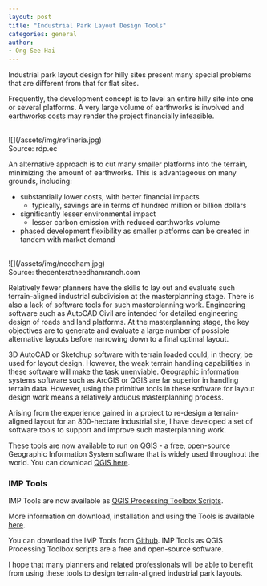 ```yaml
---
layout: post
title: "Industrial Park Layout Design Tools"
categories: general
author: 
- Ong See Hai
---
```


Industrial park layout design for hilly sites present many special problems that are different from that for flat sites.

Frequently, the development concept is to level an entire hilly site into one or several platforms. A very large volume of earthworks is involved and earthworks costs may render the project financially infeasible. 

<br>
![](/assets/img/refineria.jpg)
<br> 
Source: rdp.ec
<br>

An alternative approach is to cut many smaller platforms into the terrain, minimizing the amount of earthworks.  This is advantageous on many grounds, including:
- substantially lower costs, with better financial impacts
	- typically, savings are in terms of hundred million or billion dollars
- significantly lesser environmental impact
	- lesser carbon emission with reduced earthworks volume
- phased development flexibility as smaller platforms can be created in tandem with market demand

<br>
![](/assets/img/needham.jpg)
<br> Source: thecenteratneedhamranch.com
<br>

Relatively fewer planners have the skills to lay out and evaluate such terrain-aligned industrial subdivision at the masterplanning stage.  There is also a lack of software tools for such masterplanning work.  Engineering software such as AutoCAD Civil are intended for detailed engineering design of roads and land platforms.  At the masterplanning stage, the key objectives are to generate and evaluate a large number of possible alternative layouts before narrowing down to a final optimal layout.

3D AutoCAD or Sketchup software with terrain loaded could, in theory, be used for layout design.  However, the weak terrain handling capabilities in these software will make the task unenviable.  Geographic information systems software such as ArcGIS or QGIS are far superior in handling terrain data. However, using the primitive tools in these software for layout design work means a relatively arduous masterplanning process.

Arising from the experience gained in a project to re-design a terrain-aligned layout for an 800-hectare industrial site, I have developed a set of software tools to support and improve such masterplanning work.

These tools are now available to run on QGIS - a free, open-source Geographic Information System software that is widely used throughout the world.  You can download [QGIS here](https://qgis.org).



### IMP Tools

IMP Tools are now available as [QGIS Processing Toolbox Scripts](https://docs.qgis.org/3.16/en/docs/user_manual/processing/toolbox.html).

More information on download, installation and using the Tools is available [here](/resources.html).

You can download the IMP Tools from [Github](https://github.com/ebhoward/QgisIMPTools).  IMP Tools as QGIS Processing Toolbox scripts are a free and open-source software.

I hope that many planners and related professionals will be able to benefit from using these tools to design terrain-aligned industrial park layouts.

 
